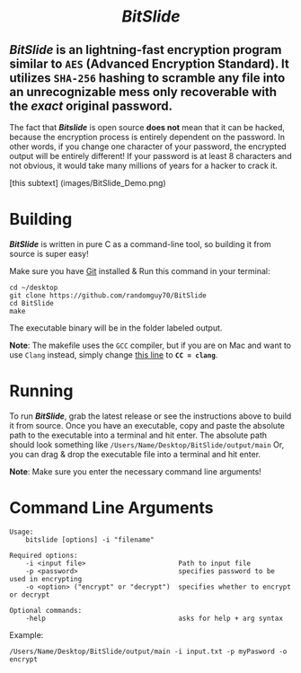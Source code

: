 # ***<div align="center"> BitSlide </div>***

## ***BitSlide*** is an lightning-fast encryption program similar to `AES` (Advanced Encryption Standard). It utilizes `SHA-256` hashing to scramble any file into an unrecognizable mess only recoverable with the *exact* original password.

 The fact that ***Bitslide*** is open source **does not** mean that it can be hacked, because the encryption process is entirely dependent on the password. In other words, if you change one character of your password, the encrypted output will be entirely different! If your password is at least 8 characters and not obvious, it would take many millions of years for a hacker to crack it.

[this subtext] (images/BitSlide_Demo.png)
# Building

***BitSlide*** is written in pure C as a command-line tool, so building it from source is super easy!

Make sure you have [Git](https://git-scm.com/downloads) installed &
Run this command in your terminal:

    cd ~/desktop
    git clone https://github.com/randomguy70/BitSlide
    cd BitSlide
    make

The executable binary will be in the folder labeled output.
>
**Note**: The makefile uses the `GCC` compiler, but if you are on Mac and want to use `Clang` instead, simply change [this line](https://github.com/randomguy70/BitSlide/blob/934e07c619478b744b31ad513f0238af093b5a59/makefile#L7) to **`CC = clang`**.

# Running

To run ***BitSlide***, grab the latest release or see the instructions above to build it from source. Once you have an executable, copy and paste the absolute path to the executable into a terminal and hit enter. The absolute path should look something like `/Users/Name/Desktop/BitSlide/output/main` Or, you can drag & drop the executable file into a terminal and hit enter.

**Note**: Make sure you enter the necessary command line arguments!

# Command Line Arguments

    Usage:
	    bitslide [options] -i "filename"
	    
	Required options:
		-i <input file>                       Path to input file 
		-p <password>                         specifies password to be used in encrypting
		-o <option> ("encrypt" or "decrypt")  specifies whether to encrypt or decrypt
	
	Optional commands:
		-help                                 asks for help + arg syntax
Example:

    /Users/Name/Desktop/BitSlide/output/main -i input.txt -p myPasword -o encrypt
